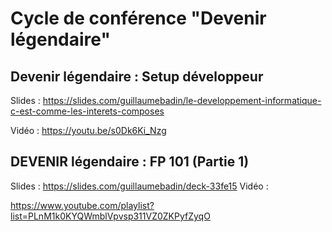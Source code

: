 # Cycle de conférence "Devenir légendaire"

## Devenir légendaire : Setup développeur

Slides : https://slides.com/guillaumebadin/le-developpement-informatique-c-est-comme-les-interets-composes

Vidéo : https://youtu.be/s0Dk6Ki_Nzg

## DEVENIR légendaire : FP 101 (Partie 1)

Slides : https://slides.com/guillaumebadin/deck-33fe15
Vidéo : 


https://www.youtube.com/playlist?list=PLnM1k0KYQWmblVpvsp311VZ0ZKPyfZyqO
